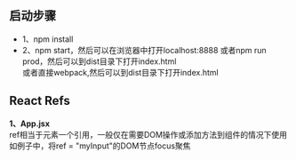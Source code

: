 ## 启动步骤
* 1、npm install
* 2、npm start，然后可以在浏览器中打开localhost:8888
或者npm run prod，然后可以到dist目录下打开index.html <br/>
或者直接webpack,然后可以到dist目录下打开index.html

## React Refs

**1、App.jsx**  <br />
ref相当于元素一个引用，一般仅在需要DOM操作或添加方法到组件的情况下使用<br/>
如例子中，将ref = "myInput"的DOM节点focus聚焦

